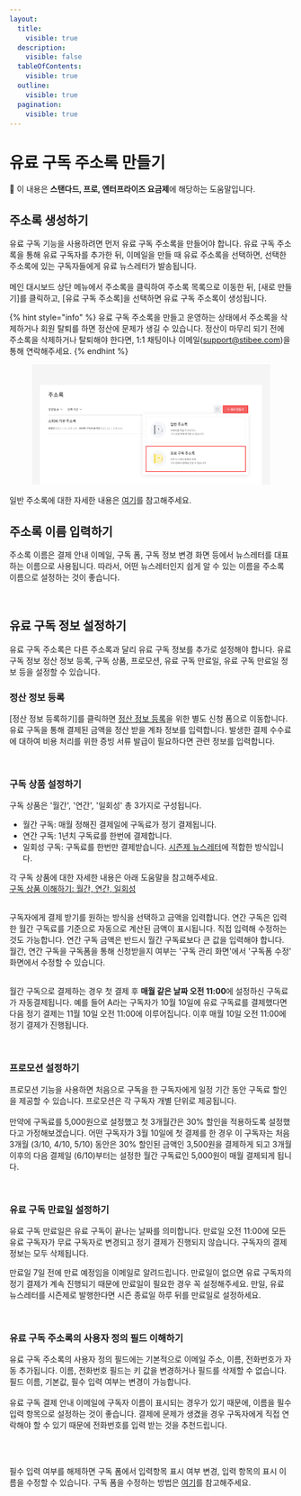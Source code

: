 ```yaml
---
layout:
  title:
    visible: true
  description:
    visible: false
  tableOfContents:
    visible: true
  outline:
    visible: true
  pagination:
    visible: true
---
```


# 유료 구독 주소록 만들기

**💬** 이 내용은 **스탠다드, 프로, 엔터프라이즈 요금제**에 해당하는 도움말입니다.



## 주소록 생성하기 <a href="#h_582189de2a" id="h_582189de2a"></a>

유료 구독 기능을 사용하려면 먼저 유료 구독 주소록을 만들어야 합니다. 유료 구독 주소록을 통해 유료 구독자를 추가한 뒤, 이메일을 만들 때 유료 주소록을 선택하면, 선택한 주소록에 있는 구독자들에게 유료 뉴스레터가 발송됩니다.\
\
메인 대시보드 상단 메뉴에서 주소록을 클릭하여 주소록 목록으로 이동한 뒤, \[새로 만들기]를 클릭하고, \[유료 구독 주소록]을 선택하면 유료 구독 주소록이 생성됩니다.

{% hint style="info" %}
유료 구독 주소록을 만들고 운영하는 상태에서 주소록을 삭제하거나 회원 탈퇴를 하면 정산에 문제가 생길 수 있습니다. 정산이 마무리 되기 전에 주소록을 삭제하거나 탈퇴해야 한다면, 1:1 채팅이나 이메일(support@stibee.com)을 통해 연락해주세요.
{% endhint %}

<figure><img src="../../.gitbook/assets/유료 주소록 만들기.png" alt=""><figcaption></figcaption></figure>

일반 주소록에 대한 자세한 내용은 [여기](https://help.stibee.com/hc/ko/articles/4756523822479)를 참고해주세요.

&#x20;

## 주소록 이름 입력하기 <a href="#h_44da5db83f" id="h_44da5db83f"></a>

주소록 이름은 결제 안내 이메일, 구독 폼, 구독 정보 변경 화면 등에서 뉴스레터를 대표하는 이름으로 사용됩니다. 따라서, 어떤 뉴스레터인지 쉽게 알 수 있는 이름을 주소록 이름으로 설정하는 것이 좋습니다.

<figure><img src="https://help.stibee.com/hc/article_attachments/6142715717263" alt=""><figcaption></figcaption></figure>

## 유료 구독 정보 설정하기 <a href="#h_8e61db4310" id="h_8e61db4310"></a>

유료 구독 주소록은 다른 주소록과 달리 유료 구독 정보를 추가로 설정해야 합니다. 유료 구독 정보 정산 정보 등록, 구독 상품, 프로모션, 유료 구독 만료일, 유료 구독 만료일 정보 등을 설정할 수 있습니다.



### 정산 정보 등록 <a href="#h_ffb37c1cea" id="h_ffb37c1cea"></a>

\[정산 정보 등록하기]를 클릭하면 [정산 정보 등록](create.md#h\_ffb37c1cea)을 위한 별도 신청 폼으로 이동합니다. 유료 구독을 통해 결제된 금액을 정산 받을 계좌 정보를 입력합니다. 발생한 결제 수수료에 대하여 비용 처리를 위한 증빙 서류 발급이 필요하다면 관련 정보를 입력합니다.

<figure><img src="https://help.stibee.com/hc/article_attachments/6142683888143" alt=""><figcaption></figcaption></figure>

### &#x20;구독 상품 설정하기 <a href="#h_ce3a629e38" id="h_ce3a629e38"></a>

구독 상품은 '월간', '연간', '일회성' 총 3가지로 구성됩니다.&#x20;

* 월간 구독: 매월 정해진 결제일에 구독료가 정기 결제됩니다.
* 연간 구독: 1년치 구독료를 한번에 결제합니다.&#x20;
* 일회성 구독: 구독료를 한번만 결제받습니다. [시즌제 뉴스레터](https://help.stibee.com/hc/ko/articles/4756397802767)에 적합한 방식입니다.

각 구독 상품에 대한 자세한 내용은 아래 도움말을 참고해주세요.\
[구독 상품 이해하기: 월간, 연간, 일회성](https://help.stibee.com/hc/ko/articles/5997790499855)

\
구독자에게 결제 받기를 원하는 방식을 선택하고 금액을 입력합니다. 연간 구독은 입력한 월간 구독료를 기준으로 자동으로 계산된 금액이 표시됩니다. 직접 입력해 수정하는 것도 가능합니다. 연간 구독 금액은 반드시 월간 구독료보다 큰 값을 입력해야 합니다. 월간, 연간 구독을 구독폼을 통해 신청받을지 여부는 '구독 관리 화면'에서 '구독폼 수정' 화면에서 수정할 수 있습니다.

\
월간 구독으로 결제하는 경우 첫 결제 후 **매월 같은 날짜 오전 11:00**에 설정하신 구독료가 자동결제됩니다. 예를 들어 A라는 구독자가 10월 10일에 유료 구독료를 결제했다면 다음 정기 결제는 11월 10일 오전 11:00에 이루어집니다. 이후 매월 10일 오전 11:00에 정기 결제가 진행됩니다.

<figure><img src="https://help.stibee.com/hc/article_attachments/6142709639055" alt=""><figcaption></figcaption></figure>

&#x20;

### 프로모션 설정하기 <a href="#h_5460f76ea2" id="h_5460f76ea2"></a>

프로모션 기능을 사용하면 처음으로 구독을 한 구독자에게 일정 기간 동안 구독료 할인을 제공할 수 있습니다. 프로모션은 각 구독자 개별 단위로 제공됩니다.\
\
만약에 구독료를 5,000원으로 설정했고 첫 3개월간은 30% 할인을 적용하도록 설정했다고 가정해보겠습니다. 어떤 구독자가 3월 10일에 첫 결제를 한 경우 이 구독자는 처음 3개월 (3/10, 4/10, 5/10) 동안은 30% 할인된 금액인 3,500원을 결제하게 되고 3개월 이후의 다음 결제일 (6/10)부터는 설정한 월간 구독료인 5,000원이 매월 결제되게 됩니다.

<figure><img src="https://help.stibee.com/hc/article_attachments/6142716333583" alt=""><figcaption></figcaption></figure>

&#x20;

### **유료 구독 만료일 설정하기** <a href="#h_6e52c38320" id="h_6e52c38320"></a>

유료 구독 만료일은 유료 구독이 끝나는 날짜를 의미합니다. 만료일 오전 11:00에 모든 유료 구독자가 무료 구독자로 변경되고 정기 결제가 진행되지 않습니다. 구독자의 결제 정보는 모두 삭제됩니다.

&#x20;

만료일 7일 전에 만료 예정임을 이메일로 알려드립니다. 만료일이 없으면 유료 구독자의 정기 결제가 계속 진행되기 때문에 만료일이 필요한 경우 꼭 설정해주세요. 만일, 유료 뉴스레터를 시즌제로 발행한다면 시즌 종료일 하루 뒤를 만료일로 설정하세요.&#x20;

<figure><img src="https://help.stibee.com/hc/article_attachments/6142682953231" alt=""><figcaption></figcaption></figure>

### 유료 구독 주소록의 사용자 정의 필드 이해하기 <a href="#h_8133fd8985" id="h_8133fd8985"></a>

유료 구독 주소록의 사용자 정의 필드에는 기본적으로 이메일 주소, 이름, 전화번호가 자동 추가됩니다. 이름, 전화번호 필드는 키 값을 변경하거나 필드를 삭제할 수 없습니다. 필드 이름, 기본값, 필수 입력 여부는 변경이 가능합니다.\
\
유료 구독 결제 안내 이메일에 구독자 이름이 표시되는 경우가 있기 때문에, 이름을 필수 입력 항목으로 설정하는 것이 좋습니다. 결제에 문제가 생겼을 경우 구독자에게 직접 연락해야 할 수 있기 때문에 전화번호를 입력 받는 것을 추천드립니다.

<figure><img src="https://help.stibee.com/hc/article_attachments/6142682988047" alt=""><figcaption></figcaption></figure>

\
필수 입력 여부를 해제하면 구독 폼에서 입력항목 표시 여부 변경, 입력 항목의 표시 이름을 수정할 수 있습니다. 구독 폼을 수정하는 방법은 [여기](https://help.stibee.com/hc/ko/articles/4756470653199)를 참고해주세요.

<figure><img src="https://help.stibee.com/hc/article_attachments/4756510747919" alt=""><figcaption></figcaption></figure>
